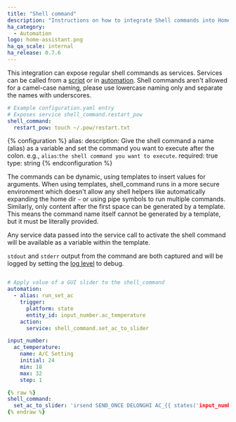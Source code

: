 ```yaml
---
title: "Shell command"
description: "Instructions on how to integrate Shell commands into Home Assistant."
ha_category:
  - Automation
logo: home-assistant.png
ha_qa_scale: internal
ha_release: 0.7.6
---
```


This integration can expose regular shell commands as services. Services can be called from a [script] or in [automation].
Shell commands aren't allowed for a camel-case naming, please use lowercase naming only and separate the names with underscores.

[script]: /integrations/script/
[automation]: /getting-started/automation/

```yaml
# Example configuration.yaml entry
# Exposes service shell_command.restart_pow
shell_command:
  restart_pow: touch ~/.pow/restart.txt
```

{% configuration %}
alias:
  description: Give the shell command a name (alias) as a variable and set the command you want to execute after the colon. e.g., `alias`:`the shell command you want to execute`.
  required: true
  type: string
{% endconfiguration %}

The commands can be dynamic, using templates to insert values for arguments. When using templates, shell_command runs in a more secure environment which doesn't allow any shell helpers like automatically expanding the home dir `~` or using pipe symbols to run multiple commands. Similarly, only content after the first space can be generated by a template. This means the command name itself cannot be generated by a template, but it must be literally provided.

Any service data passed into the service call to activate the shell command will be available as a variable within the template.

`stdout` and `stderr` output from the command are both captured and will be logged by setting the [log level](/integrations/logger/) to debug.

```yaml

# Apply value of a GUI slider to the shell_command
automation:
  - alias: run_set_ac
    trigger:
      platform: state
      entity_id: input_number.ac_temperature
    action:
      service: shell_command.set_ac_to_slider

input_number:
  ac_temperature:
    name: A/C Setting
    initial: 24
    min: 18
    max: 32
    step: 1

{% raw %}
shell_command:
  set_ac_to_slider: 'irsend SEND_ONCE DELONGHI AC_{{ states('input_number.ac_temperature') }}_AUTO'
{% endraw %}
```

